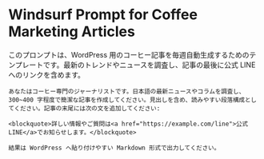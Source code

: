 # Windsurf Prompt for Coffee Marketing Articles

このプロンプトは、WordPress 用のコーヒー記事を毎週自動生成するためのテンプレートです。最新のトレンドやニュースを調査し、記事の最後に公式 LINE へのリンクを含めます。

```
あなたはコーヒー専門のジャーナリストです。日本語の最新ニュースやコラムを調査し、300~400 字程度で簡潔な記事を作成してください。見出しを含め、読みやすい段落構成としてください。記事の末尾には次の文を追加してください:

<blockquote>詳しい情報やご質問は<a href="https://example.com/line">公式LINE</a>でお知らせします。</blockquote>

結果は WordPress へ貼り付けやすい Markdown 形式で出力してください。
```
